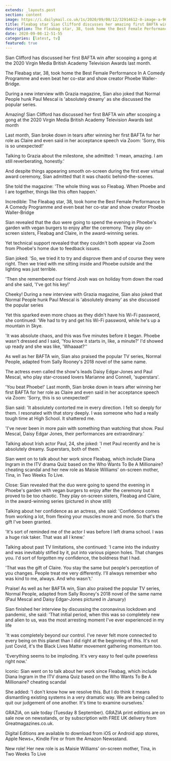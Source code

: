 ```yaml
---
extends: _layouts.post
section: content
image: https://i.dailymail.co.uk/1s/2020/09/08/12/32914612-0-image-a-96_1599565700082.jpg 
title: Fleabag star Sian Clifford discusses her amazing first BAFTA win 
description: The Fleabag star, 38, took home the Best Female Performance In A Comedy Programme and even beat her co-star and show creator Phoebe Waller-Bridge. 
date: 2020-09-08-12-51-55 
categories: [latest, tv] 
featured: true 
--- 
```

Sian Clifford has discussed her first BAFTA win after scooping a gong at the 2020 Virgin Media British Academy Television Awards last month.

The Fleabag star, 38, took home the Best Female Performance In A Comedy Programme and even beat her co-star and show creator Phoebe Waller-Bridge.

During a new interview with Grazia magazine, Sian also joked that Normal People hunk Paul Mescal is 'absolutely dreamy' as she discussed the popular series.

Amazing! Sian Clifford has discussed her first BAFTA win after scooping a gong at the 2020 Virgin Media British Academy Television Awards last month

Last month, Sian broke down in tears after winning her first BAFTA for her role as Claire and even said in her acceptance speech via Zoom: 'Sorry, this is so unexpected!'

Talking to Grazia about the milestone, she admitted: 'I mean, amazing. I am still reverberating, honestly.'

And despite things appearing smooth on-screen during the first ever virtual award ceremony, Sian admitted that it was chaotic behind-the-scenes.

She told the magazine: 'The whole thing was so Fleabag. When Phoebe and I are together, things like this often happen.'

Incredible: The Fleabag star, 38, took home the Best Female Performance In A Comedy Programme and even beat her co-star and show creator Phoebe Waller-Bridge

Sian revealed that the duo were going to spend the evening in Phoebe's garden with vegan burgers to enjoy after the ceremony. They play on-screen sisters, Fleabag and Claire, in the award-winning series. 

Yet technical support revealed that they couldn't both appear via Zoom from Phoebe's home due to feedback issues.

Sian joked: 'So, we tried it to try and disprove them and of course they were right. Then we tried with me sitting inside and Phoebe outside and the lighting was just terrible. 

'Then she remembered our friend Josh was on holiday from down the road and she said, 'I've got his key!' 

Cheeky! During a new interview with Grazia magazine, Sian also joked that Normal People hunk Paul Mescal is 'absolutely dreamy' as she discussed the popular series

Yet this sparked even more chaos as they didn't have his Wi-Fi password, she continued: 'We had to try and get his Wi-Fi password, while he's up a mountain in Skye. 

'It was absolute chaos, and this was five minutes before it began. Phoebe wasn't dressed and I said, 'You know it starts in, like, a minute?' I'd showed up ready and she was like, 'Whaaaat?'' 

As well as her BAFTA win, Sian also praised the popular TV series, Normal People, adapted from Sally Rooney's 2018 novel of the same name.

The actress even called the show's leads Daisy Edgar-Jones and Paul Mescal, who play star-crossed lovers Marianne and Connell, 'superstars'.

'You beat Phoebe!' Last month, Sian broke down in tears after winning her first BAFTA for her role as Claire and even said in her acceptance speech via Zoom: 'Sorry, this is so unexpected!'

Sian said: 'It absolutely contorted me in every direction. I felt so deeply for them. I resonated with that story deeply. I was someone who had a really tough time at High School. It shattered me. 

'I've never been in more pain with something than watching that show. Paul Mescal, Daisy Edgar Jones, their performances are extraordinary.'

Talking about Irish actor Paul, 24, she joked: 'I met Paul recently and he is absolutely dreamy. Superstars, both of them.' 

Sian went on to talk about her work since Fleabag, which include Diana Ingram in the ITV drama Quiz based on the Who Wants To Be A Millionaire? cheating scandal and her new role as Maisie Williams' on-screen mother, Tina, in Two Weeks To Live.

Close: Sian revealed that the duo were going to spend the evening in Phoebe's garden with vegan burgers to enjoy after the ceremony but it proved to be too chaotic. They play on-screen sisters, Fleabag and Claire, in the award-winning series (pictured in show still) 

Talking about her confidence as an actress, she said: 'Confidence comes from working a lot, from flexing your muscles more and more. So that's the gift I've been granted. 

'It's sort of reminded me of the actor I was before I left drama school. I was a huge risk taker. That was all I knew.'

Talking about past TV limitations, she continued: 'I came into the industry and was inevitably stifled by it, put into various pigeon holes. That changes you. I'd sort of forgotten my confidence, the boldness that I had. 

'That was the gift of Claire. You stay the same but people's perception of you changes. People treat me very differently. I'll always remember who was kind to me, always. And who wasn't.' 

Praise! As well as her BAFTA win, Sian also praised the popular TV series, Normal People, adapted from Sally Rooney's 2018 novel of the same name (Paul Mescal and Daisy Edgar-Jones pictured in January) 

Sian finished her interview by discussing the coronavirus lockdown and pandemic, she said: 'That initial period, when this was so completely new and alien to us, was the most arresting moment I've ever experienced in my life

'It was completely beyond our control. I've never felt more connected to every being on this planet than I did right at the beginning of this. It's not just Covid, it's the Black Lives Matter movement gathering momentum too. 

'Everything seems to be imploding. It's very easy to feel quite powerless right now.'

Iconic: Sian went on to talk about her work since Fleabag, which include Diana Ingram in the ITV drama Quiz based on the Who Wants To Be A Millionaire? cheating scandal 

She added: 'I don't know how we resolve this. But I do think it means dismantling existing systems in a very dramatic way. We are being called to quit our judgement of one another. It's time to examine ourselves.' 

GRAZIA, on sale today (Tuesday 8 September). GRAZIA print editions are on sale now on newsstands, or by subscription with FREE UK delivery from Greatmagazines.co.uk. 

Digital Editions are available to download from iOS or Android app stores, Apple News+, Kindle Fire or from the Amazon Newsstand. 

New role! Her new role is as Maisie Williams' on-screen mother, Tina, in Two Weeks To Live 

